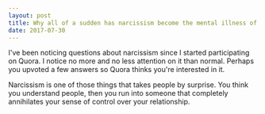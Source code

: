 ```yaml
---
layout: post
title: Why all of a sudden has narcissism become the mental illness of the month?
date: 2017-07-30
---
```


<p>I've been noticing questions about narcissism since I started participating on Quora. I notice no more and no less attention on it than normal. Perhaps you upvoted a few answers so Quora thinks you're interested in it.</p><p>Narcissism is one of those things that takes people by surprise. You think you understand people, then you run into someone that completely annihilates your sense of control over your relationship.</p>
